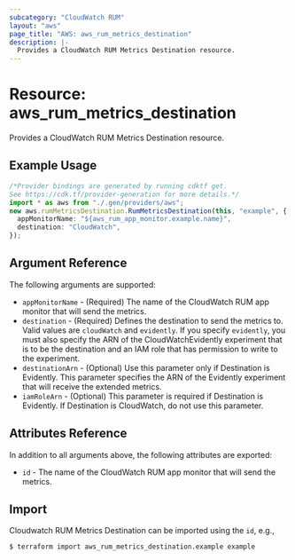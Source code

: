 ```yaml
---
subcategory: "CloudWatch RUM"
layout: "aws"
page_title: "AWS: aws_rum_metrics_destination"
description: |-
  Provides a CloudWatch RUM Metrics Destination resource.
---
```


# Resource: aws\_rum\_metrics\_destination

Provides a CloudWatch RUM Metrics Destination resource.

## Example Usage

```typescript
/*Provider bindings are generated by running cdktf get.
See https://cdk.tf/provider-generation for more details.*/
import * as aws from "./.gen/providers/aws";
new aws.rumMetricsDestination.RumMetricsDestination(this, "example", {
  appMonitorName: "${aws_rum_app_monitor.example.name}",
  destination: "CloudWatch",
});

```

## Argument Reference

The following arguments are supported:

* `appMonitorName` - (Required) The name of the CloudWatch RUM app monitor that will send the metrics.
* `destination` - (Required)  Defines the destination to send the metrics to. Valid values are `cloudWatch` and `evidently`. If you specify `evidently`, you must also specify the ARN of the CloudWatchEvidently experiment that is to be the destination and an IAM role that has permission to write to the experiment.
* `destinationArn` - (Optional) Use this parameter only if Destination is Evidently. This parameter specifies the ARN of the Evidently experiment that will receive the extended metrics.
* `iamRoleArn` - (Optional) This parameter is required if Destination is Evidently. If Destination is CloudWatch, do not use this parameter.

## Attributes Reference

In addition to all arguments above, the following attributes are exported:

* `id` - The name of the CloudWatch RUM app monitor that will send the metrics.

## Import

Cloudwatch RUM Metrics Destination can be imported using the `id`, e.g.,

```console
$ terraform import aws_rum_metrics_destination.example example
```

